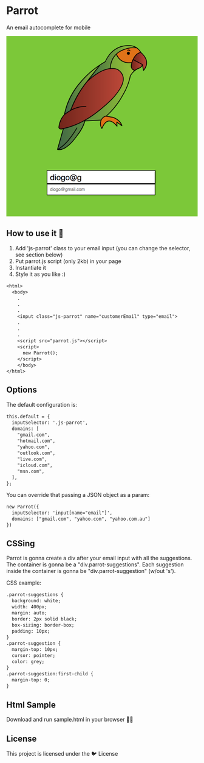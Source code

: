 # Parrot 

An email autocomplete for mobile

![parrot](https://github.com/diogo405/parrot/blob/master/parrot-screenshot.png?raw=true)

## How to use it 🤔

1. Add 'js-parrot' class to your email input (you can change the selector, see section below)
2. Put parrot.js script (only 2kb) in your page 
3. Instantiate it
4. Style it as you like :)

```
<html>
  <body>
    .
    .
    .
    <input class="js-parrot" name="customerEmail" type="email">
    .
    .
    .
    <script src="parrot.js"></script>
    <script>
      new Parrot();
    </script>
    </body>
</html>
```


## Options

The default configuration is: 

```
this.default = {
  inputSelector: '.js-parrot',
  domains: [
    "gmail.com",
    "hotmail.com",
    "yahoo.com",
    "outlook.com",
    "live.com",
    "icloud.com",
    "msn.com",
  ],
};	
```

You can override that passing a JSON object as a param:

```
new Parrot({
  inputSelector: 'input[name="email"]',
  domains: ["gmail.com", "yahoo.com", "yahoo.com.au"]
})
```

## CSSing

Parrot is gonna create a div after your email input with all the suggestions. The container is gonna be a "div.parrot-suggestions". Each suggestion inside the container is gonna be "div.parrot-suggestion" (w/out 's').

CSS example:
```
.parrot-suggestions {
  background: white;
  width: 400px;
  margin: auto;
  border: 2px solid black;
  box-sizing: border-box;
  padding: 10px;
}
.parrot-suggestion {
  margin-top: 10px;
  cursor: pointer;
  color: grey;
}
.parrot-suggestion:first-child {
  margin-top: 0;
}
```

## Html Sample

Download and run sample.html in your browser 👍🏽


## License

This project is licensed under the 🐦 License️
